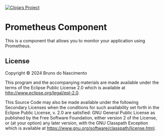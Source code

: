 [![Clojars Project](https://img.shields.io/clojars/v/net.clojars.macielti/prometheus-component.svg)](https://clojars.org/net.clojars.macielti/prometheus-component)

# Prometheus Component

This is a component that allows you to monitor your application using Prometheus.

## License

Copyright © 2024 Bruno do Nascimento

This program and the accompanying materials are made available under the
terms of the Eclipse Public License 2.0 which is available at
http://www.eclipse.org/legal/epl-2.0.

This Source Code may also be made available under the following Secondary
Licenses when the conditions for such availability set forth in the Eclipse
Public License, v. 2.0 are satisfied: GNU General Public License as published by
the Free Software Foundation, either version 2 of the License, or (at your
option) any later version, with the GNU Classpath Exception which is available
at https://www.gnu.org/software/classpath/license.html.

